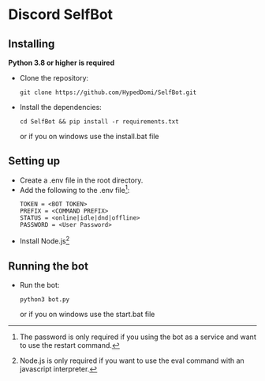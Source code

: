 Discord SelfBot
======

Installing
----------
**Python 3.8 or higher is required**
- Clone the repository:
    ```
    git clone https://github.com/HypedDomi/SelfBot.git
    ```
- Install the dependencies:
    ```
    cd SelfBot && pip install -r requirements.txt
    ```
    or if you on windows use the install.bat file

Setting up
----------
- Create a .env file in the root directory.
- Add the following to the .env file[^1]:
    ```
    TOKEN = <BOT TOKEN>
    PREFIX = <COMMAND PREFIX>
    STATUS = <online|idle|dnd|offline>
    PASSWORD = <User Password>
    ```
- Install Node.js[^2]

[^1]: The password is only required if you using the bot as a service and want to use the restart command.

[^2]: Node.js is only required if you want to use the eval command with an javascript interpreter.

Running the bot
---------------
- Run the bot:
    ```
    python3 bot.py
    ```
    or if you on windows use the start.bat file